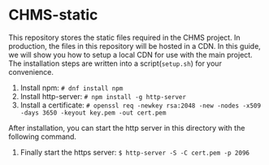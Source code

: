 # CHMS-static #
This repository stores the static files required in the CHMS project. In production, the files in this repository will be hosted in a CDN. In this guide, we will show you how to setup a local CDN for use with the main project. The installation steps are written into a script(`setup.sh`) for your convenience.

1. Install npm: `# dnf install npm`
2. Install http-server: `# npm install -g http-server`
3. Install a certificate: `# openssl req -newkey rsa:2048 -new -nodes -x509 -days 3650 -keyout key.pem -out cert.pem`

After installation, you can start the http server in this directory with the following command.

1. Finally start the https server: `$ http-server -S -C cert.pem -p 2096`
